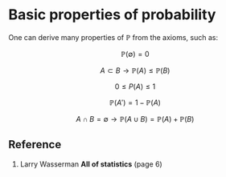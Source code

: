 # Basic properties of probability

One can derive many properties of $\mathbb{P}$ from the axioms, such as:

$$
\mathbb{P}(\emptyset)=0
$$

$$
A \subset B \rightarrow \mathbb{P}(A) \leq \mathbb{P}(B)
$$

$$
0 \leq P(A) \leq 1
$$

$$
\mathbb{P}(A') = 1 − \mathbb{P}(A)
$$

$$
A \cap B = \emptyset \rightarrow \mathbb{P}(A \cup B) = \mathbb{P}(A) + \mathbb{P}(B)
$$

## Reference

1. Larry Wasserman **All of statistics** (page 6)